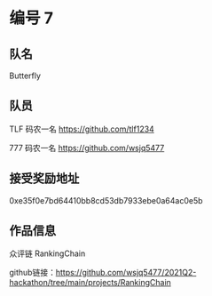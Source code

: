 # 编号 7 

## 队名

Butterfly

## 队员

TLF 码农一名 https://github.com/tlf1234

777 码农一名 https://github.com/wsjq5477

## 接受奖励地址

0xe35f0e7bd64410bb8cd53db7933ebe0a64ac0e5b

## 作品信息

众评链 RankingChain

github链接：https://github.com/wsjq5477/2021Q2-hackathon/tree/main/projects/RankingChain





